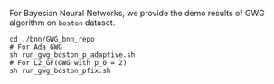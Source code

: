 For Bayesian Neural Networks, we provide the demo results of GWG algorithm on `boston` dataset.
```
cd ./bnn/GWG_bnn_repo
# For Ada_GWG
sh run_gwg_boston_p_adaptive.sh
# For L2_GF(GWG with p_0 = 2)
sh run_gwg_boston_pfix.sh  
```
